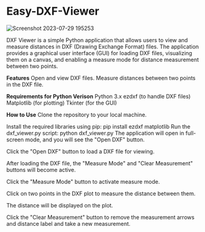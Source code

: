 # Easy-DXF-Viewer
![Screenshot 2023-07-29 195253](https://github.com/georgeh1ll/Easy-DXF-Viewer/assets/11806169/654db9c5-e5e0-4d3b-96b1-54d3fc53a820)

DXF Viewer is a simple Python application that allows users to view and measure distances in DXF (Drawing Exchange Format) files. The application provides a graphical user interface (GUI) for loading DXF files, visualizing them on a canvas, and enabling a measure mode for distance measurement between two points.

**Features**
Open and view DXF files.
Measure distances between two points in the DXF file.

**Requirements for Python Verison**
Python 3.x
ezdxf (to handle DXF files)
Matplotlib (for plotting)
Tkinter (for the GUI)

**How to Use**
Clone the repository to your local machine.

Install the required libraries using pip:
pip install ezdxf matplotlib
Run the dxf_viewer.py script:
python dxf_viewer.py
The application will open in full-screen mode, and you will see the "Open DXF" button.

Click the "Open DXF" button to load a DXF file for viewing.

After loading the DXF file, the "Measure Mode" and "Clear Measurement" buttons will become active.

Click the "Measure Mode" button to activate measure mode.

Click on two points in the DXF plot to measure the distance between them.

The distance will be displayed on the plot.

Click the "Clear Measurement" button to remove the measurement arrows and distance label and take a new measurement.
